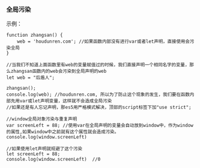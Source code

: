 ### 全局污染

示例：

	function zhangsan() {
	    web = 'houdunren.com'; //如果函数内部没有进行var或者let声明，直接使用会污染全局
	}
	
	//当我们不知道上面函数里有web的变量赋值过的时候，我们直接声明一个相同名字的变量，那么zhangsan函数内的web会污染到全局声明的web
	let web = "后盾人";
	
	zhangsan();
	console.log(web); //houdunren.com, 所以为了防止这个现象的发生，我们要在函数内部先用var或let声明变量，这样就不会造成全局污染
	//如果还是有人忘记声明，那es5用严格模式解决，顶部的script标签下加"use strict";
	
	//window全局对象污染与重复声明
	var screenLeft = 88; //使用var在全局声明的变量会自动放到window中，作为window的属性,如果window中之前就有这个属性就会造成污染。
	console.log(window.screenLeft)
	
	//如果使用let声明就规避了这个污染
	let screenLeft = 88;
	console.log(window.screenLeft)  //0